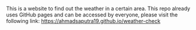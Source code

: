 This is a website to find out the weather in a certain area.
This repo already uses GitHub pages and can be accessed by everyone, please visit the following link: https://ahmadsaputra19.github.io/weather-check
